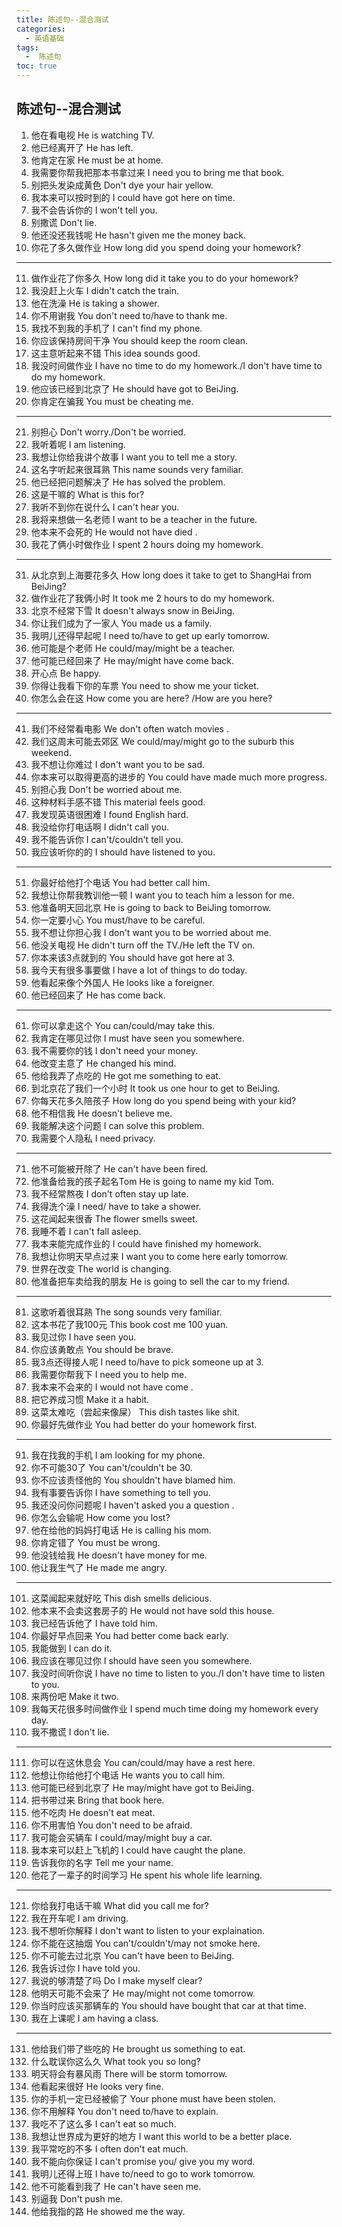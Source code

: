 ```yaml
---
title: 陈述句--混合测试
categories:
  - 英语基础
tags:
  -  陈述句
toc: true 
---
```


## 陈述句--混合测试



1. 他在看电视 He is watching TV.
2. 他已经离开了 He has  left.
3. 他肯定在家 He must be at home.
4. 我需要你帮我把那本书拿过来 I need you to  bring me  that book.
5. 别把头发染成黄色 Don't  dye your hair yellow.
6. 我本来可以按时到的 I could have got here on time.
7. 我不会告诉你的 I won't tell you.
8. 别撒谎 Don't lie.
9.  他还没还我钱呢 He hasn't given me the money back.
10. 你花了多久做作业 How long did you spend doing your homework?

---

11. 做作业花了你多久 How long did it take you to do your homework?
12. 我没赶上火车 I didn't catch the train.
13. 他在洗澡 He is taking a shower.
14. 你不用谢我 You don't need to/have to thank me.
15. 我找不到我的手机了 I can't find my phone. 
16. 你应该保持房间干净 You should keep the room clean.
17. 这主意听起来不错 This idea sounds good.
18. 我没时间做作业 I have no time to do my homework./I don't have time to do my homework.
19. 他应该已经到北京了 He should have  got to   BeiJing.
20. 你肯定在骗我 You must be cheating me.




---

21. 别担心  Don't worry./Don't be worried.
22. 我听着呢 I am listening. 
23. 我想让你给我讲个故事 I want you to tell me a story.
24. 这名字听起来很耳熟 This name sounds very familiar.
25. 他已经把问题解决了 He has solved the problem.
26. 这是干嘛的 What is this for?
27. 我听不到你在说什么 I can't hear you.
28. 我将来想做一名老师 I want to be a teacher in the future.
29. 他本来不会死的 He would not  have died .
30. 我花了俩小时做作业 I spent 2 hours doing my homework.




---

31. 从北京到上海要花多久 How long does it take  to get to ShangHai  from BeiJing?
32. 做作业花了我俩小时 It took me 2 hours to do my homework. 
33. 北京不经常下雪 It doesn't always snow in BeiJing.
34. 你让我们成为了一家人 You made us  a family.
35. 我明儿还得早起呢 I need to/have to get up early tomorrow.
36. 他可能是个老师 He could/may/might be  a teacher.
37. 他可能已经回来了 He may/might have come back.
38. 开心点 Be happy.
39. 你得让我看下你的车票 You need  to show me your ticket.
40. 你怎么会在这 How come you are here? /How are you here?

---

41. 我们不经常看电影 We don't often watch movies .
42. 我们这周末可能去郊区 We could/may/might go to the  suburb  this weekend.
43. 我不想让你难过 I don't want you to be sad.
44. 你本来可以取得更高的进步的 You could have made much more progress.
45. 别担心我 Don't be worried about me.
46. 这种材料手感不错 This material feels good.
47. 我发现英语很困难 I found English hard.
48. 我没给你打电话啊 I didn't call you.
49. 我不能告诉你 I can't/couldn't tell you.
50. 我应该听你的的 I should have listened to you.



---
51. 你最好给他打个电话 You had better call him.
52. 我想让你帮我教训他一顿 I want you to teach him a lesson for me.
53. 他准备明天回北京 He is going to back to BeiJing tomorrow.
54. 你一定要小心 You must/have to be careful.
55. 我不想让你担心我 I don't want you to be worried about me.
56. 他没关电视 He didn't turn off the TV./He left the TV on.
57. 你本来该3点就到的 You should have got here at 3.
58. 我今天有很多事要做 I have a lot of things to do today. 
59. 他看起来像个外国人 He looks like a foreigner.
60. 他已经回来了 He has come back.





---

61. 你可以拿走这个 You can/could/may take this. 
62. 我肯定在哪见过你 I must have seen you somewhere.
63. 我不需要你的钱 I don't need your money.
64. 他改变主意了 He changed his mind.
65. 他给我弄了点吃的 He got me something to eat.
66. 到北京花了我们一个小时 It took us one hour to get to BeiJing.
67. 你每天花多久陪孩子 How long do you spend being with your kid?
68. 他不相信我 He doesn't believe me.
69. 我能解决这个问题 I can solve this problem.
70. 我需要个人隐私 I need privacy.


---

71. 他不可能被开除了 He can't have been fired.
72. 他准备给我的孩子起名Tom He is going to name my kid Tom.
73. 我不经常熬夜 I don't often stay up late.
74. 我得洗个澡 I need/ have to take a shower.
75. 这花闻起来很香 The flower smells sweet.
76. 我睡不着 I can't fall asleep.
77. 我本来能完成作业的 I could have finished my homework.
78. 我想让你明天早点过来 I want you to come here early tomorrow.
79. 世界在改变 The world is changing.
80. 他准备把车卖给我的朋友 He is going to sell the car to my friend.

---

81. 这歌听着很耳熟 The song sounds very familiar.
82. 这本书花了我100元 This book cost me 100 yuan.
83. 我见过你 I have seen you.
84. 你应该勇敢点 You should be brave.
85. 我3点还得接人呢 I need to/have to pick someone up at 3.
86. 我需要你帮我下 I need you to help me.
87. 我本来不会来的 I would not  have  come .
88. 把它养成习惯 Make it a habit.
89. 这菜太难吃（尝起来像屎） This dish tastes like shit.
90. 你最好先做作业 You had better do your homework first.

---


91. 我在找我的手机  I am looking for my phone.
92. 你不可能30了 You can't/couldn't be 30.
93. 你不应该责怪他的 You shouldn't have blamed him.
94. 我有事要告诉你 I have something to tell you.
95. 我还没问你问题呢 I haven't asked you a  question .
96. 你怎么会输呢 How come you lost?
97. 他在给他的妈妈打电话  He is  calling his mom.
98. 你肯定错了 You must be wrong.
99.  他没钱给我 He doesn't have money for me.
100. 他让我生气了 He made me angry.


---


101. 这菜闻起来就好吃 This dish smells delicious.
102. 他本来不会卖这套房子的 He would not have sold this house.
103. 我已经告诉他了 I have told him.
104. 你最好早点回来 You had better come back early.
105. 我能做到 I can do it.
106. 我应该在哪见过你 I should have seen you somewhere.
107. 我没时间听你说 I have no time to listen to you./I don't have time to listen to you.
108. 来两份吧 Make it two.
109. 我每天花很多时间做作业 I spend much time doing my homework every day.
110. 我不撒谎 I don't lie.




---


111. 你可以在这休息会 You can/could/may have a rest here.
112. 他想让你给他打个电话 He wants you to call him.
113. 他可能已经到北京了 He may/might have got to BeiJing. 
114. 把书带过来 Bring that book  here.
115. 他不吃肉 He doesn't eat meat.
116. 你不用害怕 You don't need to be afraid.
117. 我可能会买辆车 I could/may/might buy a car.
118. 我本来可以赶上飞机的 I could have caught the plane.
119. 告诉我你的名字 Tell me your name.
120. 他花了一辈子的时间学习 He spent his whole life learning.


---


121. 你给我打电话干嘛 What did you call me for?
122. 我在开车呢 I am driving.
123. 我不想听你解释 I don't want to listen to your explaination.
124. 你不能在这抽烟  You can't/couldn't/may not smoke here.
125. 你不可能去过北京 You can't have been to BeiJing.
126. 我告诉过你 I have told you.
127. 我说的够清楚了吗 Do I make myself clear?
128. 他明天可能不会来了 He may/might not come tomorrow.
129. 你当时应该买那辆车的 You should have bought that car at that time.
130. 我在上课呢 I am having a class.


---


131. 他给我们带了些吃的 He brought us something to eat.
132. 什么耽误你这么久 What took you so long?
133. 明天将会有暴风雨 There will be storm tomorrow.
134. 他看起来很好 He looks very fine.
135. 你的手机一定已经被偷了 Your phone must have been stolen.
136. 你不用解释 You don't need to/have to explain. 
137. 我吃不了这么多 I can't eat so much.
138. 我想让世界成为更好的地方 I want this world to be a better place.
139. 我平常吃的不多 I often don't eat much. 
140. 我不能向你保证 I can't promise you/ give you my word.
141. 我明儿还得上班 I have to/need to go to work tomorrow.
142. 他不可能看到我了 He can't have seen me.
143. 别逼我 Don't push me.
144. 他给我指的路 He showed me the way.






